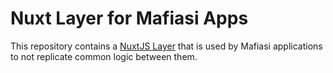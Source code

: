 # Nuxt Layer for Mafiasi Apps

This repository contains a [NuxtJS Layer](https://nuxt.com/docs/getting-started/layers) that is used by Mafiasi applications to not replicate common logic between them.
